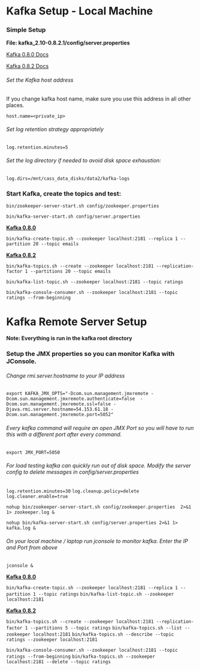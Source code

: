 Kafka Setup - Local Machine
==============================
### Simple Setup 

**File: kafka_2.10-0.8.2.1/config/server.properties**

[Kafka 0.8.0 Docs](http://kafka.apache.org/08/documentation.html)

[Kafka 0.8.2 Docs](http://kafka.apache.org/082/documentation.html)

###### Set the Kafka host address
If you change kafka host name, make sure you use this address in all other places.

`host.name=<private_ip>`

###### Set log retention strategy appropriately
`log.retention.minutes=5`
 
###### Set the log directory if needed to avoid disk space exhaustion:
`log.dirs=/mnt/cass_data_disks/data2/kafka-logs`

### Start Kafka, create the topics and test:

`bin/zookeeper-server-start.sh config/zookeeper.properties`

`bin/kafka-server-start.sh config/server.properties`

**[Kafka 0.8.0](http://kafka.apache.org/08/documentation.html)**

`bin/kafka-create-topic.sh --zookeeper localhost:2181 --replica 1 --partition 20 --topic emails`

**[Kafka 0.8.2](http://kafka.apache.org/082/documentation.html)**

`bin/kafka-topics.sh --create --zookeeper localhost:2181 --replication-factor 1 --partitions 20 --topic emails`

`bin/kafka-list-topic.sh --zookeeper localhost:2181 --topic ratings`

`bin/kafka-console-consumer.sh --zookeeper localhost:2181 --topic ratings --from-beginning`

Kafka Remote Server Setup
===================================

**Note: Everything is run in the kafka root directory**

### Setup the JMX properties so you can monitor Kafka with JConsole.  

###### Change rmi.server.hostname to your IP address
`export KAFKA_JMX_OPTS="-Dcom.sun.management.jmxremote -Dcom.sun.management.jmxremote.authenticate=false  -Dcom.sun.management.jmxremote.ssl=false -Djava.rmi.server.hostname=54.153.61.18 -Dcom.sun.management.jmxremote.port=5052"`

###### Every kafka command will require an open JMX Port so you will have to run this with a different port after every command.
`export JMX_PORT=5050`

###### For load testing kafka can quickly run out of disk space.  Modify the server config to delete messages in config/server.properties
`log.retention.minutes=30`
`log.cleanup.policy=delete`
`log.cleaner.enable=true`

`nohup bin/zookeeper-server-start.sh config/zookeeper.properties  2>&1 1> zookeeper.log &`
 
`nohup bin/kafka-server-start.sh config/server.properties 2>&1 1> kafka.log &`

###### On your local machine / laptop run jconsole to monitor kafka.  Enter the IP and Port from above
`jconsole &`

**[Kafka 0.8.0](http://kafka.apache.org/08/documentation.html)**

`bin/kafka-create-topic.sh --zookeeper localhost:2181 --replica 1 --partition 1 --topic ratings`
`bin/kafka-list-topic.sh --zookeeper localhost:2181`

**[Kafka 0.8.2](http://kafka.apache.org/082/documentation.html)**

`bin/kafka-topics.sh --create --zookeeper localhost:2181 --replication-factor 1 --partitions 5 --topic ratings`
`bin/kafka-topics.sh --list --zookeeper localhost:2181`
`bin/kafka-topics.sh --describe --topic ratings --zookeeper localhost:2181`

`bin/kafka-console-consumer.sh --zookeeper localhost:2181 --topic ratings --from-beginning`
`bin/kafka-topics.sh --zookeeper localhost:2181 --delete --topic ratings`
